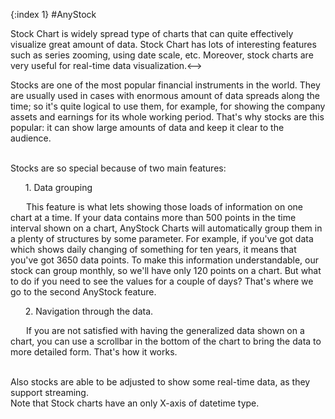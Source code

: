 {:index 1}
#AnyStock

<!-->Stock Chart is widely spread type of charts that can quite effectively visualize great amount of data. Stock Chart has lots of interesting features such as series zooming, using date scale, etc. Moreover, stock charts are very useful for real-time data visualization.<-->


Stocks are one of the most popular financial instruments in the world. They are usually used in cases with enormous amount of data spreads along the time; so it's quite logical to use them, for example, for showing the company assets and earnings for its whole working period.
That's why stocks are this popular: it can show large amounts of data and keep it clear to the audience.

<br>
Stocks are so special because of two main features:
<ul>1. Data grouping</ul>
	<p style="text-indent: 25px;">This feature is what lets showing those loads of information on one chart at a time. If your data contains more than 500 points in the time interval shown on a chart, AnyStock Charts will automatically group them in a plenty of structures by some parameter. 
	For example, if you've got data which shows daily changing of something for ten years, it means that you've got 3650 data points. To make this information understandable, our stock can group monthly, so we'll have only 120 points on a chart. But what to do if you need to see the values for a couple of days? That's where we go to the second AnyStock feature.</p>
<ul>2. Navigation through the data.</ul> 
	<p style="text-indent: 25px;">If you are not satisfied with having the generalized data shown on a chart, you can use a scrollbar in the bottom of the chart to bring the data to more detailed form. That's how it works.</p>

<br>
Also stocks are able to be adjusted to show some real-time data, as they support streaming. 

<br>
Note that Stock charts have an only X-axis of datetime type.

